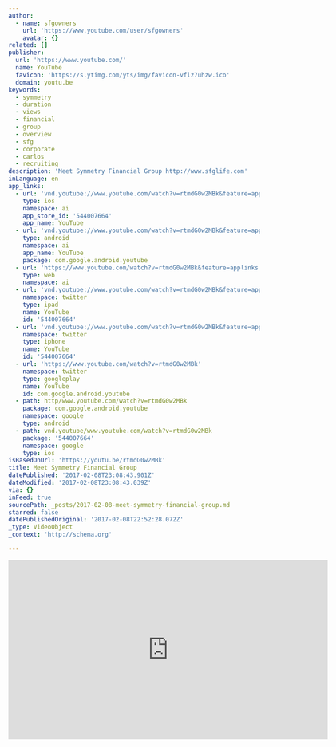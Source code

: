 ```yaml
---
author:
  - name: sfgowners
    url: 'https://www.youtube.com/user/sfgowners'
    avatar: {}
related: []
publisher:
  url: 'https://www.youtube.com/'
  name: YouTube
  favicon: 'https://s.ytimg.com/yts/img/favicon-vflz7uhzw.ico'
  domain: youtu.be
keywords:
  - symmetry
  - duration
  - views
  - financial
  - group
  - overview
  - sfg
  - corporate
  - carlos
  - recruiting
description: 'Meet Symmetry Financial Group http://www.sfglife.com'
inLanguage: en
app_links:
  - url: 'vnd.youtube://www.youtube.com/watch?v=rtmdG0w2MBk&feature=applinks'
    type: ios
    namespace: ai
    app_store_id: '544007664'
    app_name: YouTube
  - url: 'vnd.youtube://www.youtube.com/watch?v=rtmdG0w2MBk&feature=applinks'
    type: android
    namespace: ai
    app_name: YouTube
    package: com.google.android.youtube
  - url: 'https://www.youtube.com/watch?v=rtmdG0w2MBk&feature=applinks'
    type: web
    namespace: ai
  - url: 'vnd.youtube://www.youtube.com/watch?v=rtmdG0w2MBk&feature=applinks'
    namespace: twitter
    type: ipad
    name: YouTube
    id: '544007664'
  - url: 'vnd.youtube://www.youtube.com/watch?v=rtmdG0w2MBk&feature=applinks'
    namespace: twitter
    type: iphone
    name: YouTube
    id: '544007664'
  - url: 'https://www.youtube.com/watch?v=rtmdG0w2MBk'
    namespace: twitter
    type: googleplay
    name: YouTube
    id: com.google.android.youtube
  - path: http/www.youtube.com/watch?v=rtmdG0w2MBk
    package: com.google.android.youtube
    namespace: google
    type: android
  - path: vnd.youtube/www.youtube.com/watch?v=rtmdG0w2MBk
    package: '544007664'
    namespace: google
    type: ios
isBasedOnUrl: 'https://youtu.be/rtmdG0w2MBk'
title: Meet Symmetry Financial Group
datePublished: '2017-02-08T23:08:43.901Z'
dateModified: '2017-02-08T23:08:43.039Z'
via: {}
inFeed: true
sourcePath: _posts/2017-02-08-meet-symmetry-financial-group.md
starred: false
datePublishedOriginal: '2017-02-08T22:52:28.072Z'
_type: VideoObject
_context: 'http://schema.org'

---
```

<iframe src="https://cdn.embedly.com/widgets/media.html?src=https%3A%2F%2Fwww.youtube.com%2Fembed%2FrtmdG0w2MBk%3Ffeature%3Doembed&amp;url=http%3A%2F%2Fwww.youtube.com%2Fwatch%3Fv%3DrtmdG0w2MBk&amp;image=https%3A%2F%2Fi.ytimg.com%2Fvi%2FrtmdG0w2MBk%2Fhqdefault.jpg&amp;key=b7d04c9b404c499eba89ee7072e1c4f7&amp;type=text%2Fhtml&amp;schema=youtube" width="640" height="360" scrolling="no" frameborder="0" allowfullscreen="" style=""></iframe>